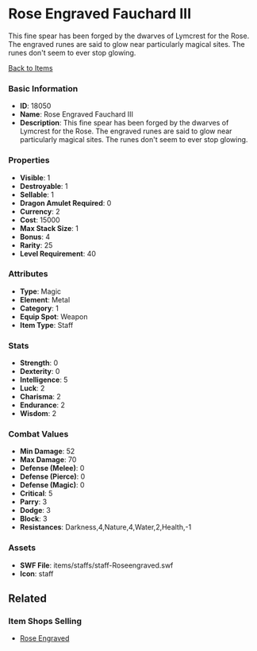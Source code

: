 # Rose Engraved Fauchard III

This fine spear has been forged by the dwarves of Lymcrest for the Rose. The engraved runes are said to glow near particularly magical sites. The runes don't seem to ever stop glowing. 

[Back to Items](../items.md)

### Basic Information

- **ID**: 18050
- **Name**: Rose Engraved Fauchard III
- **Description**: This fine spear has been forged by the dwarves of Lymcrest for the Rose. The engraved runes are said to glow near particularly magical sites. The runes don&#039;t seem to ever stop glowing. 

### Properties

- **Visible**: 1
- **Destroyable**: 1
- **Sellable**: 1
- **Dragon Amulet Required**: 0
- **Currency**: 2
- **Cost**: 15000
- **Max Stack Size**: 1
- **Bonus**: 4
- **Rarity**: 25
- **Level Requirement**: 40

### Attributes

- **Type**: Magic
- **Element**: Metal
- **Category**: 1
- **Equip Spot**: Weapon
- **Item Type**: Staff

### Stats

- **Strength**: 0
- **Dexterity**: 0
- **Intelligence**: 5
- **Luck**: 2
- **Charisma**: 2
- **Endurance**: 2
- **Wisdom**: 2

### Combat Values

- **Min Damage**: 52
- **Max Damage**: 70
- **Defense (Melee)**: 0
- **Defense (Pierce)**: 0
- **Defense (Magic)**: 0
- **Critical**: 5
- **Parry**: 3
- **Dodge**: 3
- **Block**: 3
- **Resistances**: Darkness,4,Nature,4,Water,2,Health,-1

### Assets

- **SWF File**: items/staffs/staff-Roseengraved.swf
- **Icon**: staff

## Related

### Item Shops Selling

- [Rose Engraved](../item-shops/589-rose-engraved.md)

